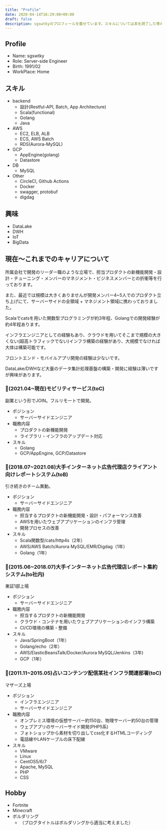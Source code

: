 ```yaml
---
title: "Profile"
date: 2020-04-14T16:29:08+09:00
draft: false
description: sgswtkyのプロフィールを載せています。スキルについては本を読了した等のモノは載せておらず、ある程度実務経験があるスキルのみ載せております。
---
```


## Profile

- Name: sgswtky
- Role: Server-side Engineer
- Birth: 1991/02
- WorkPlace: Home

## スキル

- backend
  - 設計(Restful-API, Batch, App Architecture)
  - Scala(functional)
  - Golang
  - Java
- AWS
  - EC2, ELB, ALB
  - ECS, AWS Batch
  - RDS(Aurora-MySQL)
- GCP
  - AppEngine(golang)
  - Datastore
- DB
  - MySQL
- Other
  - CircleCI, Github Actions
  - Docker
  - swagger, protobuf
  - digdag

## 興味

- DataLake
- DWH
- IoT
- BigData

## 現在〜これまでのキャリアについて

所属会社で開発のリーダー職のような立場で、担当プロダクトの新機能開発・設計・チューニング・メンバーのマネジメント・ビジネスメンバーとの折衝等を行っております。

また、最近では規模は大きくありませんが開発メンバー4~5人でのプロダクト立ち上げにて、サーバーサイドの全領域 + マネジメント領域に携わっておりました。

Scalaでcatsを用いた関数型プログラミングが約3年程、Golangでの開発経験が約4年程あります。

インフラエンジニアとしての経験もあり、クラウドを用いてそこまで規模の大きくない(超高トラフィックでない)インフラ構築の経験があり、大規模でなければ大体は構築可能です。

フロントエンド・モバイルアプリ開発の経験は少ないです。

DataLake/DWHなど大量のデータ集計処理基盤の構築・開発に経験は薄いですが興味があります。

### 🏢(2021.04~現在)モビリティサービス(toC)

副業という形でJOIN。フルリモートで開発。

- ポジション
  - サーバーサイドエンジニア
- 職務内容
  - プロダクトの新機能開発
  - ライブラリ・インフラのアップデート対応
- スキル
  - Golang
  - GCP/AppEngine, GCP/Datastore

### 🏢(2018.07~2021.08)大手インターネット広告代理店クライアント向けレポートシステム(toB)
引き続きのチーム異動。

- ポジション
  - サーバーサイドエンジニア
- 職務内容
  - 担当するプロダクトの新機能開発・設計・パフォーマンス改善
  - AWSを用いたウェブアプリケーションのインフラ管理
  - 開発プロセスの改善
- スキル
  - Scala関数型/cats/http4s（2年）
  - AWS/AWS Batch/Aurora MySQL/EMR/Digdag（1年）
  - Golang（1年）

### 🏢(2015.06~2018.07)大手インターネット広告代理店レポート集約システム(to社内)

東証1部上場

- ポジション
  - サーバーサイドエンジニア
- 職務内容
  - 担当するプロダクトの新機能開発
  - クラウド・コンテナを用いたウェブアプリケーションのインフラ構築
  - CI/CD環境の構築・整備
- スキル
  - Java/SpringBoot（1年）
  - Golang/echo（2年）
  - AWS/ElasticBeansTalk/Docker/Aurora MySQL/Jenkins（3年)
  - GCP（1年）

### 🏢(2011.11~2015.05)占いコンテンツ配信某社インフラ関連部署(toC)

マザーズ上場

- ポジション
  - インフラエンジニア
  - サーバーサイドエンジニア
- 職務内容
  - オンプレミス環境の仮想サーバー約150台、物理サーバー約50台の管理
  - ウェブアプリのサーバーサイド開発(PHP5系)
  - フォトショップから素材を切り出してcss化するHTMLコーディング
  - 電話線やLANケーブルの床下配線
- スキル
  - VMware
  - Linux
  - CentOS5/6/7
  - Apache, MySQL
  - PHP
  - CSS

## Hobby

- Fortnite
- Minecraft
- ボルダリング
    - （ブログタイトルはボルダリングから適当に考えました）

